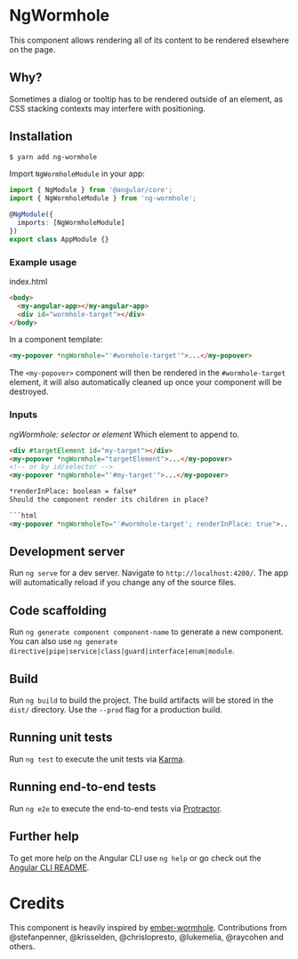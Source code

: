 # NgWormhole

This component allows rendering all of its content to be rendered elsewhere on
the page.

## Why?

Sometimes a dialog or tooltip has to be rendered outside of an element, as CSS
stacking contexts may interfere with positioning.

## Installation

```bash
$ yarn add ng-wormhole
```

Import `NgWormholeModule` in your app:

```typescript
import { NgModule } from '@angular/core';
import { NgWormholeModule } from 'ng-wormhole';

@NgModule({
  imports: [NgWormholeModule]
})
export class AppModule {}
```

### Example usage

index.html

```html
<body>
  <my-angular-app></my-angular-app>
  <div id="wormhole-target"></div>
</body>
```

In a component template:

```html
<my-popover *ngWormhole="'#wormhole-target'">...</my-popover>
```

The `<my-popover>` component will then be rendered in the `#wormhole-target`
element, it will also automatically cleaned up once your component will be
destroyed.

### Inputs

_ngWormhole: selector or element_
Which element to append to.

````html
<div #targetElement id="my-target"></div>
<my-popover *ngWormhole="targetElement">...</my-popover>
<!-- or by id/selector -->
<my-popover *ngWormhole="'#my-target'">...</my-popover>

*renderInPlace: boolean = false*
Should the component render its children in place?

```html
<my-popover *ngWormholeTo="'#wormhole-target'; renderInPlace: true">...</my-popover>
````

## Development server

Run `ng serve` for a dev server. Navigate to `http://localhost:4200/`. The app will automatically reload if you change any of the source files.

## Code scaffolding

Run `ng generate component component-name` to generate a new component. You can also use `ng generate directive|pipe|service|class|guard|interface|enum|module`.

## Build

Run `ng build` to build the project. The build artifacts will be stored in the `dist/` directory. Use the `--prod` flag for a production build.

## Running unit tests

Run `ng test` to execute the unit tests via [Karma](https://karma-runner.github.io).

## Running end-to-end tests

Run `ng e2e` to execute the end-to-end tests via [Protractor](http://www.protractortest.org/).

## Further help

To get more help on the Angular CLI use `ng help` or go check out the [Angular CLI README](https://github.com/angular/angular-cli/blob/master/README.md).

# Credits

This component is heavily inspired by
[ember-wormhole](https://github.com/yapplabs/ember-wormhole).
Contributions from @stefanpenner, @krisselden, @chrislopresto, @lukemelia,
@raycohen and others.

